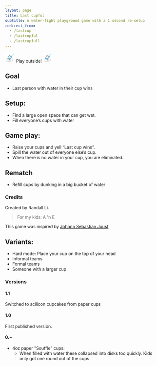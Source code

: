 ```yaml
---
layout: page
title: Last cupful
subtitle: A water-fight playground game with a 1 second re-setup
redirect_from:
  - /lastcup
  - /lastcupful
  - /lastcupfull
---
```


![Last cupful logo](/assets/img/LastCupfulLogo.png)
Play outside!
![Last cupful logo](/assets/img/LastCupfulLogo.png)

## Goal
* Last person with water in their cup wins

## Setup:
* Find a large open space that can get wet.
* Fill everyone’s cups with water

## Game play:
* Raise your cups and yell “Last cup wins”.
* Spill the water out of everyone else’s cup.
* When there is no water in your cup, you are eliminated.

## Rematch
* Refill cups by dunking in a big bucket of water

### Credits
Created by Randall Li.

> For my kids: A 'n E

This game was inspired by [Johann Sebastian Joust](http://www.jsjoust.com/)

## Variants:
* Hard mode: Place your cup on the top of your head
* Informal teams
* Formal teams
* Someone with a larger cup

### Versions
#### 1.1
Switched to scilicon cupcakes from paper cups

#### 1.0
First published version.

#### 0.~
* 4oz paper "Souffle" cups:
   * When filled with water these collapsed into disks too quickly. Kids only got one round out of the cups.

